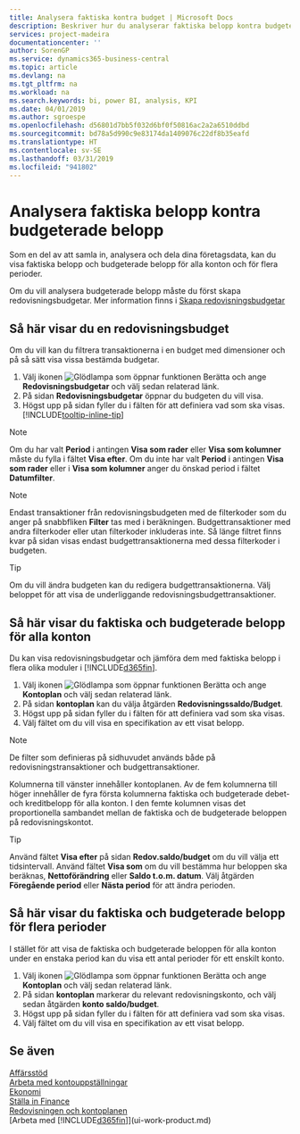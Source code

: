 ```yaml
---
title: Analysera faktiska kontra budget | Microsoft Docs
description: Beskriver hur du analyserar faktiska belopp kontra budgeterade belopp
services: project-madeira
documentationcenter: ''
author: SorenGP
ms.service: dynamics365-business-central
ms.topic: article
ms.devlang: na
ms.tgt_pltfrm: na
ms.workload: na
ms.search.keywords: bi, power BI, analysis, KPI
ms.date: 04/01/2019
ms.author: sgroespe
ms.openlocfilehash: d56801d7bb5f032d6bf0f50816ac2a2a6510ddbd
ms.sourcegitcommit: bd78a5d990c9e83174da1409076c22df8b35eafd
ms.translationtype: HT
ms.contentlocale: sv-SE
ms.lasthandoff: 03/31/2019
ms.locfileid: "941802"
---
```

# <a name="analyze-actual-amounts-versus-budgeted-amounts"></a>Analysera faktiska belopp kontra budgeterade belopp
Som en del av att samla in, analysera och dela dina företagsdata, kan du visa faktiska belopp och budgeterade belopp för alla konton och för flera perioder.

Om du vill analysera budgeterade belopp måste du först skapa redovisningsbudgetar. Mer information finns i [Skapa redovisningsbudgetar](finance-how-create-budgets.md)

## <a name="to-view-a-gl-budget"></a>Så här visar du en redovisningsbudget
Om du vill kan du filtrera transaktionerna i en budget med dimensioner och på så sätt visa vissa bestämda budgetar.

1. Välj ikonen ![Glödlampa som öppnar funktionen Berätta](media/ui-search/search_small.png "Glödlampa som öppnar funktionen Berätta") och ange **Redovisningsbudgetar** och välj sedan relaterad länk.
2. På sidan **Redovisningsbudgetar** öppnar du budgeten du vill visa.  
3. Högst upp på sidan fyller du i fälten för att definiera vad som ska visas. [!INCLUDE[tooltip-inline-tip](includes/tooltip-inline-tip_md.md)]

> [!NOTE]  
>   Om du har valt **Period** i antingen **Visa som rader** eller **Visa som kolumner** måste du fylla i fältet **Visa efter**. Om du inte har valt **Period** i antingen **Visa som rader** eller i **Visa som kolumner** anger du önskad period i fältet **Datumfilter**.  

> [!NOTE]  
>   Endast transaktioner från redovisningsbudgeten med de filterkoder som du anger på snabbfliken **Filter** tas med i beräkningen. Budgettransaktioner med andra filterkoder eller utan filterkoder inkluderas inte. Så länge filtret finns kvar på sidan visas endast budgettransaktionerna med dessa filterkoder i budgeten.  

> [!TIP]  
>   Om du vill ändra budgeten kan du redigera budgettransaktionerna. Välj beloppet för att visa de underliggande redovisningsbudgettransaktioner.

## <a name="to-view-actual-and-budgeted-amounts-for-all-accounts"></a>Så här visar du faktiska och budgeterade belopp för alla konton  
Du kan visa redovisningsbudgetar och jämföra dem med faktiska belopp i flera olika moduler i [!INCLUDE[d365fin](includes/d365fin_md.md)].

1. Välj ikonen ![Glödlampa som öppnar funktionen Berätta](media/ui-search/search_small.png "Berätta vad du vill göra") och ange **Kontoplan** och välj sedan relaterad länk.  
2. På sidan **kontoplan** kan du välja åtgärden **Redovisningssaldo/Budget**.
3. Högst upp på sidan fyller du i fälten för att definiera vad som ska visas.  
4. Välj fältet om du vill visa en specifikation av ett visat belopp.  

> [!NOTE]  
>   De filter som definieras på sidhuvudet används både på redovisningstransaktioner och budgettransaktioner.

Kolumnerna till vänster innehåller kontoplanen. Av de fem kolumnerna till höger innehåller de fyra första kolumnerna faktiska och budgeterade debet- och kreditbelopp för alla konton. I den femte kolumnen visas det proportionella sambandet mellan de faktiska och de budgeterade beloppen på redovisningskontot.  

> [!TIP]  
>   Använd fältet **Visa efter** på sidan **Redov.saldo/budget** om du vill välja ett tidsintervall. Använd fältet **Visa som** om du vill bestämma hur beloppen ska beräknas, **Nettoförändring** eller **Saldo t.o.m. datum**. Välj åtgärden **Föregående period** eller **Nästa period** för att ändra perioden.  

## <a name="to-view-actual-and-budgeted-amounts-for-several-periods"></a>Så här visar du faktiska och budgeterade belopp för flera perioder  
I stället för att visa de faktiska och budgeterade beloppen för alla konton under en enstaka period kan du visa ett antal perioder för ett enskilt konto.  

1. Välj ikonen ![Glödlampa som öppnar funktionen Berätta](media/ui-search/search_small.png "Berätta vad du vill göra") och ange **Kontoplan** och välj sedan relaterad länk.  
2. På sidan **kontoplan** markerar du relevant redovisningskonto, och välj sedan åtgärden **konto saldo/budget**.  
3. Högst upp på sidan fyller du i fälten för att definiera vad som ska visas.   
4. Välj fältet om du vill visa en specifikation av ett visat belopp.  

## <a name="see-also"></a>Se även
[Affärsstöd](bi.md)  
[Arbeta med kontouppställningar](bi-how-work-account-schedule.md)  
[Ekonomi](finance.md)  
[Ställa in Finance](finance-setup-finance.md)  
[Redovisningen och kontoplanen](finance-general-ledger.md)  
[Arbeta med [!INCLUDE[d365fin](includes/d365fin_md.md)]](ui-work-product.md)  
